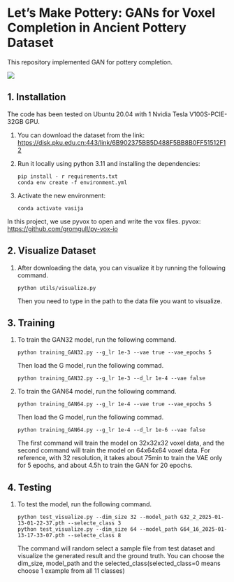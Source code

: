 # Let’s Make Pottery: GANs for Voxel Completion in Ancient Pottery Dataset

This repository implemented GAN for pottery completion.

![](https://fancy-icebreaker-99b.notion.site/image/https%3A%2F%2Fprod-files-secure.s3.us-west-2.amazonaws.com%2F69ca2e73-08a0-44d6-970a-605a1725db83%2Ff55c52d4-36be-44a5-a9ae-894ed0f7be9b%2FUntitled.png?table=block&id=c1b5527c-8c2e-48f2-a833-ce17bca2ad72&spaceId=69ca2e73-08a0-44d6-970a-605a1725db83&width=1420&userId=&cache=v2)

## 1. Installation

The code has been tested on Ubuntu 20.04 with 1 Nvidia Tesla V100S-PCIE-32GB GPU.

1. You can download the dataset from the link:
https://disk.pku.edu.cn:443/link/6B902375BB5D488F5BB8B0FF51512F12

2. Run it locally using python 3.11 and installing the dependencies:
   ```shell
   pip install - r requirements.txt
   conda env create -f environment.yml
   ```

3. Activate the new environment:
   ```shell
   conda activate vasija
   ```
In this project, we use pyvox to open and write the vox files.
pyvox: https://github.com/gromgull/py-vox-io

## 2. Visualize Dataset

1. After downloading the data, you can visualize it by running the following command.

   ```shell
   python utils/visualize.py
   ```

   Then you need to type in the path to the data file you want to visualize.

## 3. Training

1. To train the GAN32 model, run the following command.

   ```shell
   python training_GAN32.py --g_lr 1e-3 --vae true --vae_epochs 5
   ```
   Then load the G model, run the following commad.
   ```shell
   python training_GAN32.py --g_lr 1e-3 --d_lr 1e-4 --vae false 
   ```
2. To train the GAN64 model, run the following command.
   ```shell
   python training_GAN64.py --g_lr 1e-4 --vae true --vae_epochs 5
   ```
   Then load the G model, run the following commad.
   ```shell
   python training_GAN64.py --g_lr 1e-4 --d_lr 1e-6 --vae false 
   ```

   The first command will train the model on 32x32x32 voxel data, and the second command will train the model on 64x64x64 voxel data. For reference, with 32 resolution, it takes about 75min to train the VAE only for 5 epochs, and about 4.5h to train the GAN for 20 epochs.

## 4. Testing

1. To test the model, run the following command.
   ```shell
   python test_visualize.py --dim_size 32 --model_path G32_2_2025-01-13-01-22-37.pth --selecte_class 3
   python test_visualize.py --dim_size 64 --model_path G64_16_2025-01-13-17-33-07.pth --selecte_class 8
   ```
   The command will random select a sample file from test dataset and visualize the generated result and the ground truth. You can choose the dim_size, model_path and the selected_class(selected_class=0 means choose 1 example from all 11 classes)
